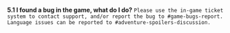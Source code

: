__**5.1 I found a bug in the game, what do I do?**__
```Please use the in-game ticket system to contact support, and/or report the bug to #game-bugs-report. Language issues can be reported to #adventure-spoilers-discussion.```
